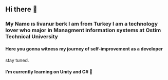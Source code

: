 ## Hi there 👋
### My Name ıs livanur berk I am from Turkey I am a technology lover who major in Managment information systems at Ostim Technical University
#### Here you gonna witness my journey of self-improvement as a developer 
 stay tuned.
#### I’m currently learning on Unıty and C# 🌱
